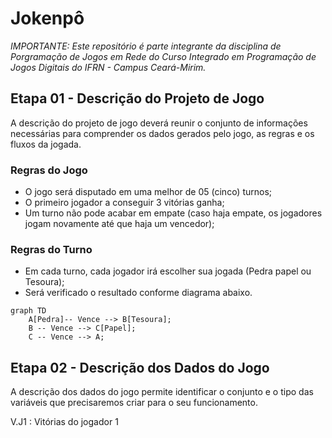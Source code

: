 # Jokenpô

*IMPORTANTE: Este repositório é parte integrante da disciplina de Porgramação de Jogos em Rede do Curso Integrado em Programação de Jogos Digitais do IFRN - Campus Ceará-Mirim.*

## Etapa 01 - Descrição do Projeto de Jogo

A descrição do projeto de jogo deverá reunir o conjunto de informações necessárias para comprender os dados gerados pelo jogo, as regras e os fluxos da jogada.

### Regras do Jogo

- O jogo será disputado em uma melhor de 05 (cinco) turnos;
- O primeiro jogador a conseguir 3 vitórias ganha;
- Um turno não pode acabar em empate (caso haja empate, os jogadores jogam novamente até que haja um vencedor);

### Regras do Turno

- Em cada turno, cada jogador irá escolher sua jogada (Pedra papel ou Tesoura);
- Será verificado o resultado conforme diagrama abaixo.
  
```mermaid
graph TD
    A[Pedra]-- Vence --> B[Tesoura];
    B -- Vence --> C[Papel];
    C -- Vence --> A;
```

## Etapa 02 - Descrição dos Dados do Jogo

A descrição dos dados do jogo permite identificar o conjunto e o tipo das variáveis que precisaremos criar para o seu funcionamento.

V.J1
: Vitórias do jogador 1

